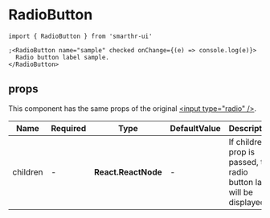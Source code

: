 # RadioButton

```tsx
import { RadioButton } from 'smarthr-ui'

;<RadioButton name="sample" checked onChange={(e) => console.log(e)}>
  Radio button label sample.
</RadioButton>
```

## props

This component has the same props of the original [\<input type="radio" /\>](https://developer.mozilla.org/ja/docs/Web/HTML/Element/input/radio).

| Name     | Required | Type                | DefaultValue | Description                                                           |
| -------- | -------- | ------------------- | ------------ | --------------------------------------------------------------------- |
| children | -        | **React.ReactNode** | -            | If children prop is passed, the radio button label will be displayed. |
